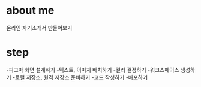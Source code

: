 # about me
온라인 자기소개서 만들어보기

# step
-피그마 화면 설계하기
-텍스트, 이미지 배치하기
-컬러 결정하기
-워크스페이스 생성하기
-로컬 저장소, 원격 저장소 준비하기
-코드 작성하기
-배포하기